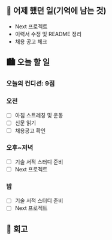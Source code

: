 ## 🌃 어제 했던 일(기억에 남는 것)

- Next 프로젝트
- 이력서 수정 및 README 정리
- 채용 공고 체크

## 🏙️ 오늘 할 일

### 오늘의 컨디션: 9점

### 오전

- [ ] 아침 스트레칭 및 운동
- [ ] 신문 읽기
- [ ] 채용공고 확인

### 오후~저녁

- [ ] 기술 서적 스터디 준비
- [ ] Next 프로젝트

### 밤

- [ ] 기술 서적 스터디 준비
- [ ] Next 프로젝트

## 🌆 회고
